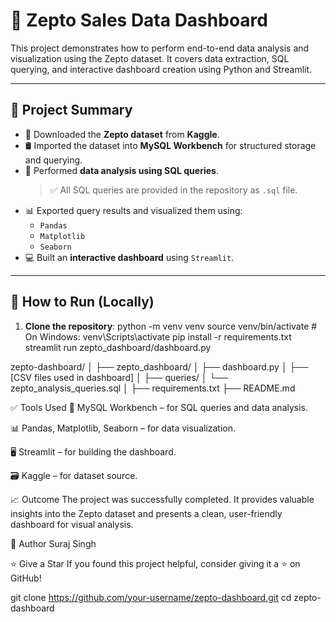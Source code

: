 # 🛒 Zepto Sales Data Dashboard

This project demonstrates how to perform end-to-end data analysis and visualization using the Zepto dataset. It covers data extraction, SQL querying, and interactive dashboard creation using Python and Streamlit.

---

## 📌 Project Summary

- 🔽 Downloaded the **Zepto dataset** from **Kaggle**.
- 🛢️ Imported the dataset into **MySQL Workbench** for structured storage and querying.
- 🧠 Performed **data analysis using SQL queries**.  
  > ✅ All SQL queries are provided in the repository as `.sql` file.
- 📊 Exported query results and visualized them using:
  - `Pandas`
  - `Matplotlib`
  - `Seaborn`
- 💻 Built an **interactive dashboard** using `Streamlit`.

---

## 🚀 How to Run (Locally)

1. **Clone the repository**:
   python -m venv venv
source venv/bin/activate      # On Windows: venv\Scripts\activate
pip install -r requirements.txt
streamlit run zepto_dashboard/dashboard.py

zepto-dashboard/
│
├── zepto_dashboard/
│   ├── dashboard.py
│   ├── [CSV files used in dashboard]
│
├── queries/
│   └── zepto_analysis_queries.sql
│
├── requirements.txt
├── README.md

✅ Tools Used
🧮 MySQL Workbench – for SQL queries and data analysis.

📊 Pandas, Matplotlib, Seaborn – for data visualization.

🖥️ Streamlit – for building the dashboard.

🗃️ Kaggle – for dataset source.

📈 Outcome
The project was successfully completed. It provides valuable insights into the Zepto dataset and presents a clean, user-friendly dashboard for visual analysis.

🙌 Author
Suraj Singh

⭐️ Give a Star
If you found this project helpful, consider giving it a ⭐️ on GitHub!
   
   git clone https://github.com/your-username/zepto-dashboard.git
   cd zepto-dashboard
